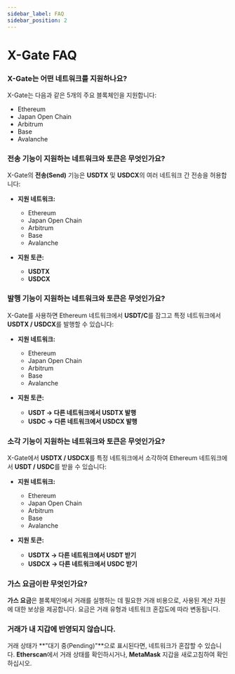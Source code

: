 ```yaml
---
sidebar_label: FAQ
sidebar_position: 2
---
```


# X-Gate FAQ

### **X-Gate는 어떤 네트워크를 지원하나요?**

X-Gate는 다음과 같은 5개의 주요 블록체인을 지원합니다:

- Ethereum
- Japan Open Chain
- Arbitrum
- Base
- Avalanche

### **전송 기능이 지원하는 네트워크와 토큰은 무엇인가요?**

X-Gate의 **전송(Send)** 기능은 **USDTX** 및 **USDCX**의 여러 네트워크 간 전송을 허용합니다:

- **지원 네트워크:**
  - Ethereum
  - Japan Open Chain
  - Arbitrum
  - Base
  - Avalanche

- **지원 토큰:**
  - **USDTX**
  - **USDCX**

### **발행 기능이 지원하는 네트워크와 토큰은 무엇인가요?**

X-Gate를 사용하면 Ethereum 네트워크에서 **USDT/C**를 잠그고 특정 네트워크에서 **USDTX / USDCX**를 발행할 수 있습니다:

- **지원 네트워크:**
  - Ethereum
  - Japan Open Chain
  - Arbitrum
  - Base
  - Avalanche

- **지원 토큰:**
  - **USDT → 다른 네트워크에서 USDTX 발행**
  - **USDC → 다른 네트워크에서 USDCX 발행**

### **소각 기능이 지원하는 네트워크와 토큰은 무엇인가요?**

X-Gate에서 **USDTX / USDCX**를 특정 네트워크에서 소각하여 Ethereum 네트워크에서 **USDT / USDC**를 받을 수 있습니다:

- **지원 네트워크:**
  - Ethereum
  - Japan Open Chain
  - Arbitrum
  - Base
  - Avalanche

- **지원 토큰:**
  - **USDTX → 다른 네트워크에서 USDT 받기**
  - **USDCX → 다른 네트워크에서 USDC 받기**

### **가스 요금이란 무엇인가요?**

**가스 요금**은 블록체인에서 거래를 실행하는 데 필요한 거래 비용으로, 사용된 계산 자원에 대한 보상을 제공합니다. 요금은 거래 유형과 네트워크 혼잡도에 따라 변동됩니다.

### **거래가 내 지갑에 반영되지 않습니다.**

거래 상태가 **"대기 중(Pending)"**으로 표시된다면, 네트워크가 혼잡할 수 있습니다. **Etherscan**에서 거래 상태를 확인하시거나, **MetaMask** 지갑을 새로고침하여 확인하십시오.